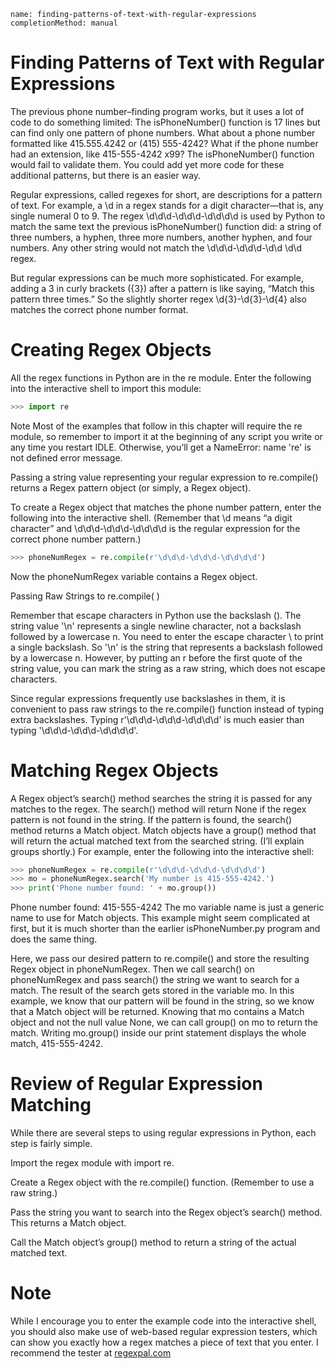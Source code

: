 ```ngMeta
name: finding-patterns-of-text-with-regular-expressions
completionMethod: manual
```
# Finding Patterns of Text with Regular Expressions
The previous phone number–finding program works, but it uses a lot of code to do something limited: The isPhoneNumber() function is 17 lines but can find only one pattern of phone numbers. What about a phone number formatted like 415.555.4242 or (415) 555-4242? What if the phone number had an extension, like 415-555-4242 x99? The isPhoneNumber() function would fail to validate them. You could add yet more code for these additional patterns, but there is an easier way.

Regular expressions, called regexes for short, are descriptions for a pattern of text. For example, a \d in a regex stands for a digit character—that is, any single numeral 0 to 9. The regex \d\d\d-\d\d\d-\d\d\d\d is used by Python to match the same text the previous isPhoneNumber() function did: a string of three numbers, a hyphen, three more numbers, another hyphen, and four numbers. Any other string would not match the \d\d\d-\d\d\d-\d\d \d\d regex.

But regular expressions can be much more sophisticated. For example, adding a 3 in curly brackets ({3}) after a pattern is like saying, “Match this pattern three times.” So the slightly shorter regex \d{3}-\d{3}-\d{4} also matches the correct phone number format.

# Creating Regex Objects
All the regex functions in Python are in the re module. Enter the following into the interactive shell to import this module:

```python
>>> import re
```
Note
Most of the examples that follow in this chapter will require the re module, so remember to import it at the beginning of any script you write or any time you restart IDLE. Otherwise, you’ll get a NameError: name 're' is not defined error message.

Passing a string value representing your regular expression to re.compile() returns a Regex pattern object (or simply, a Regex object).

To create a Regex object that matches the phone number pattern, enter the following into the interactive shell. (Remember that \d means “a digit character” and \d\d\d-\d\d\d-\d\d\d\d is the regular expression for the correct phone number pattern.)

```python
>>> phoneNumRegex = re.compile(r'\d\d\d-\d\d\d-\d\d\d\d')
```
Now the phoneNumRegex variable contains a Regex object.

Passing Raw Strings to re.compile( )

Remember that escape characters in Python use the backslash (\). The string value '\n' represents a single newline character, not a backslash followed by a lowercase n. You need to enter the escape character \\ to print a single backslash. So '\\n' is the string that represents a backslash followed by a lowercase n. However, by putting an r before the first quote of the string value, you can mark the string as a raw string, which does not escape characters.

Since regular expressions frequently use backslashes in them, it is convenient to pass raw strings to the re.compile() function instead of typing extra backslashes. Typing r'\d\d\d-\d\d\d-\d\d\d\d' is much easier than typing '\\d\\d\\d-\\d\\d\\d-\\d\\d\\d\\d'.

# Matching Regex Objects
A Regex object’s search() method searches the string it is passed for any matches to the regex. The search() method will return None if the regex pattern is not found in the string. If the pattern is found, the search() method returns a Match object. Match objects have a group() method that will return the actual matched text from the searched string. (I’ll explain groups shortly.) For example, enter the following into the interactive shell:

```python
>>> phoneNumRegex = re.compile(r'\d\d\d-\d\d\d-\d\d\d\d')
>>> mo = phoneNumRegex.search('My number is 415-555-4242.')
>>> print('Phone number found: ' + mo.group())
```
Phone number found: 415-555-4242
The mo variable name is just a generic name to use for Match objects. This example might seem complicated at first, but it is much shorter than the earlier isPhoneNumber.py program and does the same thing.

Here, we pass our desired pattern to re.compile() and store the resulting Regex object in phoneNumRegex. Then we call search() on phoneNumRegex and pass search() the string we want to search for a match. The result of the search gets stored in the variable mo. In this example, we know that our pattern will be found in the string, so we know that a Match object will be returned. Knowing that mo contains a Match object and not the null value None, we can call group() on mo to return the match. Writing mo.group() inside our print statement displays the whole match, 415-555-4242.

# Review of Regular Expression Matching
While there are several steps to using regular expressions in Python, each step is fairly simple.

Import the regex module with import re.

Create a Regex object with the re.compile() function. (Remember to use a raw string.)

Pass the string you want to search into the Regex object’s search() method. This returns a Match object.

Call the Match object’s group() method to return a string of the actual matched text.

# Note
While I encourage you to enter the example code into the interactive shell, you should also make use of web-based regular expression testers, which can show you exactly how a regex matches a piece of text that you enter. I recommend the tester at <span><a href="http://regexpal.com/.">regexpal.com</a></span>